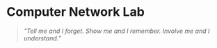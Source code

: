#   Computer Network Lab

> *"Tell me and I forget. Show me and I remember. Involve me and I understand."*
